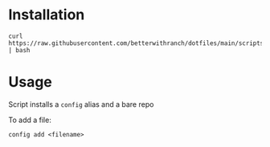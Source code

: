 # Installation

```
curl https://raw.githubusercontent.com/betterwithranch/dotfiles/main/scripts/init | bash
```


# Usage

Script installs a `config` alias and a bare repo

To add a file:

`config add <filename>`

